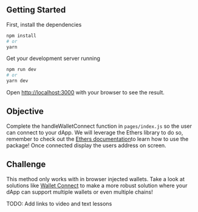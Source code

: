 ## Getting Started

First, install the dependencies

```bash
npm install
# or
yarn
```

Get your development server running

```bash
npm run dev
# or
yarn dev
```


Open [http://localhost:3000](http://localhost:3000) with your browser to see the result.


## Objective

Complete the handleWalletConnect function in `pages/index.js` so the user can connect to your dApp. We will leverage the Ethers library to do so, remember to check out the [Ethers documentation](https://docs.ethers.io/v5/)to learn how to use the package! Once connected display the users address on screen. 

## Challenge

This method only works with in browser injected wallets. Take a look at solutions like [Wallet Connect](https://walletconnect.com/) to make a more robust solution where your dApp can support multiple wallets or even multiple chains!

TODO: Add links to video and text lessons
